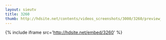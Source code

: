 ```yaml
---
layout: sieutv
title: 3260
thumb: http://hdsite.net/contents/videos_screenshots/3000/3260/preview_360p.mp4.jpg
---
```

{% include iframe src='http://hdsite.net/embed/3260' %}
 
